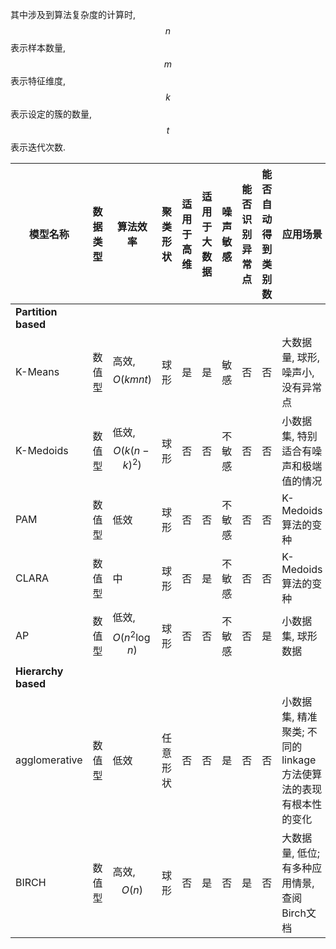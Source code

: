 其中涉及到算法复杂度的计算时, $$n$$表示样本数量, $$m$$表示特征维度, $$k$$表示设定的簇的数量, $$t$$表示迭代次数.

模型名称|数据类型|算法效率|聚类形状|适用于高维|适用于大数据|噪声敏感|能否识别异常点|能否自动得到类别数|应用场景|Python API
---|---|---|---|---|---|---|---|---|---|---
**Partition based**|
K-Means|数值型|高效,$$O(kmnt)$$|球形|是|是|敏感|否|否|大数据量, 球形, 噪声小, 没有异常点|[sklearn.cluster.KMeans](https://scikit-learn.org/stable/modules/generated/sklearn.cluster.KMeans.html#sklearn.cluster.KMeans), [sklearn.cluster.MiniBatchKMeans](https://scikit-learn.org/stable/modules/generated/sklearn.cluster.MiniBatchKMeans.html#sklearn.cluster.MiniBatchKMeans)
K-Medoids|数值型|低效,$$O(k(n-k)^2)$$|球形|否|否|不敏感|否|否|小数据集, 特别适合有噪声和极端值的情况|[pyclust](https://pypi.org/project/pyclust/0.1.3/)
PAM|数值型|低效|球形|否|否|不敏感|否|否|K-Medoids算法的变种|[pyclust](https://pypi.org/project/pyclust/0.1.3/)
CLARA|数值型|中|球形|否|是|不敏感|否|否|K-Medoids算法的变种|[pyclust](https://pypi.org/project/pyclust/0.1.3/)
AP|数值型|低效,$$O(n^2\log{n})$$|球形|否|否|不敏感|否|是|小数据集, 球形数据|[sklearn.cluster.AffinityPropagation](https://scikit-learn.org/stable/modules/generated/sklearn.cluster.AffinityPropagation.html#sklearn.cluster.AffinityPropagation)
**Hierarchy based**|
agglomerative|数值型|低效|任意形状|否|否|是|否|否|小数据集, 精准聚类; 不同的linkage方法使算法的表现有根本性的变化|[AgglomerativeClustering](https://scikit-learn.org/stable/modules/generated/), [scipy.cluster.hierarchy.fclusterdata](https://docs.scipy.org/doc/scipy/reference/generated/scipy.cluster.hierarchy.fclusterdata.html#scipy.cluster.hierarchy.fclusterdata)
BIRCH|数值型|高效,$$O(n)$$|球形|否|是|否|是|否|大数据量, 低位; 有多种应用情景, 查阅Birch文档|[sklearn.cluster.Birch](https://scikit-learn.org/stable/modules/generated/sklearn.cluster.Birch.html#sklearn.cluster.Birch)
